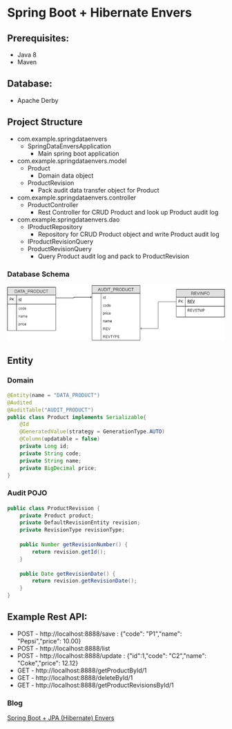 # Spring Boot + Hibernate Envers

## Prerequisites:
- Java 8
- Maven

## Database:
- Apache Derby

## Project Structure
* com.example.springdataenvers
    * SpringDataEnversApplication
      * Main spring boot application
* com.example.springdataenvers.model
    * Product
      * Domain data object
    * ProductRevision
      * Pack audit data transfer object for Product
* com.example.springdataenvers.controller
    * ProductController
      * Rest Controller for CRUD Product and look up Product audit log
* com.example.springdataenvers.dao
    * IProductRepository
      * Repository for CRUD Product object and write Product audit log
    * IProductRevisionQuery
    * ProductRevisionQuery
      * Query Product audit log and pack to ProductRevision


### Database Schema
![database-schema](src/main/resources/db-schema.png)

## Entity
### Domain
```java
@Entity(name = "DATA_PRODUCT")
@Audited
@AuditTable("AUDIT_PRODUCT")
public class Product implements Serializable{
	@Id
	@GeneratedValue(strategy = GenerationType.AUTO)
	@Column(updatable = false)
	private Long id;
	private String code;
	private String name;
	private BigDecimal price;
}
```
### Audit POJO
```java
public class ProductRevision {
	private Product product;
	private DefaultRevisionEntity revision;
	private RevisionType revisionType;

	public Number getRevisionNumber() {
		return revision.getId();
	}

	public Date getRevisionDate() {
		return revision.getRevisionDate();
	}
}
```

## Example Rest API:
- POST - http://localhost:8888/save : {"code": "P1","name": "Pepsi","price": 10.00}
- POST - http://localhost:8888/list
- POST - http://localhost:8888/update : {"id":1,"code": "C2","name": "Coke","price": 12.12}
- GET - http://localhost:8888/getProductById/1
- GET - http://localhost:8888/deleteById/1
- GET - http://localhost:8888/getProductRevisionsById/1

### Blog
[Spring Boot + JPA (Hibernate) Envers]: https://medium.com/@sarun.wn/spring-boot-jpa-hibernate-envers-53d54131e365?source=friends_link&sk=a9f921bee3aedfdd9ec909d9224a342b
[Spring Boot + JPA (Hibernate) Envers]

